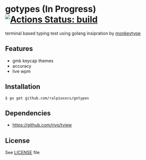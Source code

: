 # gotypes (In Progress) [![Actions Status: build](https://github.com/ralpioxxcs/gotypes/workflows/build/badge.svg)](https://github.com/ralpioxxcs/gotypes/actions?query=workflow%3A"build")
terminal based typing test using golang
insipration by [monkeytype](https://monkeytype.com/)

## Features
* gmk keycap themes
* accuracy
* live wpm

## Installation
```
$ go get github.com/ralpioxxcs/gotypes
```

## Dependencies
* https://github.com/rivo/tview

## License
See [LICENSE](LICENSE) file
